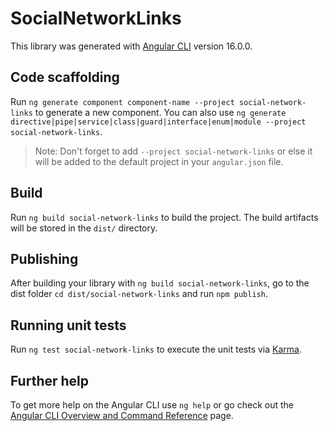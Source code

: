 # SocialNetworkLinks

This library was generated with [Angular CLI](https://github.com/angular/angular-cli) version 16.0.0.

## Code scaffolding

Run `ng generate component component-name --project social-network-links` to generate a new component. You can also use `ng generate directive|pipe|service|class|guard|interface|enum|module --project social-network-links`.
> Note: Don't forget to add `--project social-network-links` or else it will be added to the default project in your `angular.json` file. 

## Build

Run `ng build social-network-links` to build the project. The build artifacts will be stored in the `dist/` directory.

## Publishing

After building your library with `ng build social-network-links`, go to the dist folder `cd dist/social-network-links` and run `npm publish`.

## Running unit tests

Run `ng test social-network-links` to execute the unit tests via [Karma](https://karma-runner.github.io).

## Further help

To get more help on the Angular CLI use `ng help` or go check out the [Angular CLI Overview and Command Reference](https://angular.io/cli) page.
